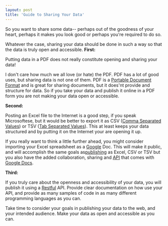 ```yaml
---
layout: post
title: 'Guide to Sharing Your Data'
---
```

<div><p></p>
So you want to share some data-- perhaps out of the goodness of your heart, perhaps it makes you look good or perhaps you're required to do so.<p></p>
Whatever the case, sharing your data should be done in such a way so that the data is truly open and accessible.
<img src="http://kinlane-productions.s3.amazonaws.com/share-data.jpg" alt="" align="right" />
<strong>First:</strong><p></p>
Putting data in a PDF does not really constitute opening and sharing your data!
<ul class="mainlist"></ul>
I don't care how much we all love (or hate) the PDF. PDF has a lot of good uses, but sharing data is not one of them. PDF is a <a class="zem_slink" title="Portable Document Format" rel="wikipedia" href="http://en.wikipedia.org/wiki/Portable_Document_Format">Portable Document Format</a> and is great for sharing documents, but it does'nt provide and structure for data. So if you take your data and publish it online in a PDF form you are not making your data open or accessible.<p></p>
<strong>Second:</strong><p></p>
Posting an Excel file to the Internet is a good step, if you speak Microsoftese, but it would be better to export it as CSV (<a class="zem_slink" title="Comma-separated values" rel="wikipedia" href="http://en.wikipedia.org/wiki/Comma-separated_values">Comma Separated Values</a>) or TSV (<a class="zem_slink" title="Delimiter-separated values" rel="wikipedia" href="http://en.wikipedia.org/wiki/Delimiter-separated_values">Tab Separated Values</a>). This at least keeps your data structured and by putting it on the Internet your are opening it up.<p></p>
If you really want to think a little further ahead, you might consider importing your Excel spreadsheet as a <a href="http://www.kinlane.com/category/google/">Google</a> Doc. This will make it public, and will accomplish the same goals as<a href="http://www.kinlane.com/category/publishing/">publishing</a> as Excel, CSV or TSV but you also have the added collaboration, sharing and <a href="http://www.apievangelist.com/">API</a> that comes with <a href="http://www.kinlane.com/category/google/google-docs/">Google Docs</a>.<p></p>
<strong>Third:</strong><p></p>
If you truly care about the openness and accessibility of your data, you will publish it using a <a href="http://www.kinlane.com/">Restful</a> API. Provide clear documentation on how use your API, and provide as many samples of code in as many different programming languages as you can.<p></p>
Take time to consider your goals in publishing your data to the web, and your intended audience. Make your data as open and accessible as you can.<p></p>
</div>
